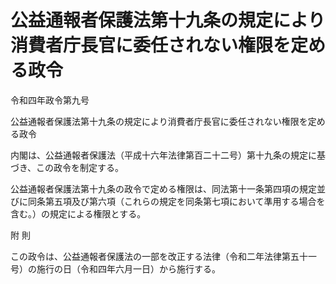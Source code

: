 # 公益通報者保護法第十九条の規定により消費者庁長官に委任されない権限を定める政令

令和四年政令第九号

公益通報者保護法第十九条の規定により消費者庁長官に委任されない権限を定める政令

内閣は、公益通報者保護法（平成十六年法律第百二十二号）第十九条の規定に基づき、この政令を制定する。

公益通報者保護法第十九条の政令で定める権限は、同法第十一条第四項の規定並びに同条第五項及び第六項（これらの規定を同条第七項において準用する場合を含む。）の規定による権限とする。

附 則

この政令は、公益通報者保護法の一部を改正する法律（令和二年法律第五十一号）の施行の日（令和四年六月一日）から施行する。
